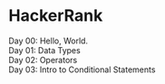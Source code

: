 # HackerRank
  
Day 00: Hello, World.  
Day 01: Data Types  
Day 02: Operators  
Day 03: Intro to Conditional Statements  

